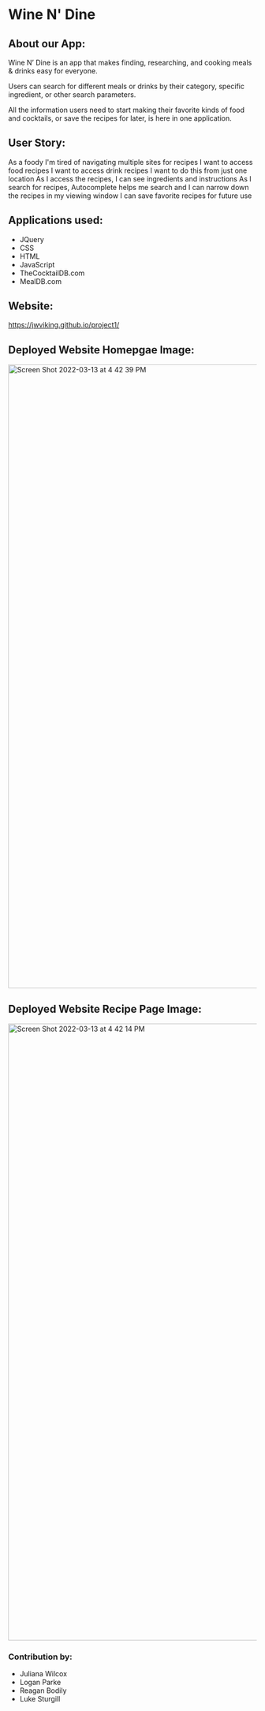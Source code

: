 # Wine N' Dine

## About our App:
Wine N’ Dine is an app that makes finding, researching, and cooking meals & drinks easy for everyone.  

Users can search for different meals or drinks by their category, specific ingredient, or other search parameters.

All the information users need to start making their favorite kinds of food and cocktails, or save the recipes for later,  is here in one application.

## User Story:
As a foody
I'm tired of navigating multiple sites for recipes
I want to access food recipes
I want to access drink recipes 
I want to do this from just one location
As I access the recipes,
I can see ingredients and instructions
As I search for recipes, 
Autocomplete helps me search and I can narrow down the recipes in my viewing window 
I can save favorite recipes for future use

## Applications used:
* JQuery
* CSS
* HTML
* JavaScript
* TheCocktailDB.com
* MealDB.com

## Website:
https://jwviking.github.io/project1/

## Deployed Website Homepgae Image:
<img width="1265" alt="Screen Shot 2022-03-13 at 4 42 39 PM" src="https://user-images.githubusercontent.com/97365590/158082327-6efa40b2-6fa7-4bce-a9cb-f908f22c43f7.png">

## Deployed Website Recipe Page Image:
<img width="1251" alt="Screen Shot 2022-03-13 at 4 42 14 PM" src="https://user-images.githubusercontent.com/97365590/158082337-760a481e-acb4-467d-b9a1-474031876ee9.png">


### Contribution by:
* Juliana Wilcox
* Logan Parke
* Reagan Bodily
* Luke Sturgill

